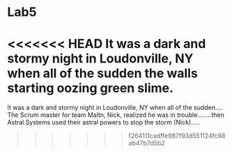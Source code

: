 # Lab5

<<<<<<< HEAD
It was a dark and stormy night in Loudonville, NY when all of the sudden the walls starting oozing green slime. 
=======
It was a dark and stormy night in Loudonville, NY when all of the sudden....
The Scrum master for team Maltn, Nick, realized he was in trouble........then Astral Systems used their
astral powers to stop the storm (Nick).....
>>>>>>> f264111cadffe987f93d551124fc88ab47b7d5b2
